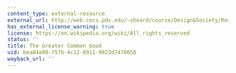```yaml
---
content_type: external-resource
external_url: http://web.cecs.pdx.edu/~sheard/course/Design&Society/Readings/Narmada/greatercommongood.pdf
has_external_license_warning: true
license: https://en.wikipedia.org/wiki/All_rights_reserved
status: ''
title: The Greater Common Good
uid: bea84a00-757b-4c12-8911-9823d7476058
wayback_url: ''
---
```

